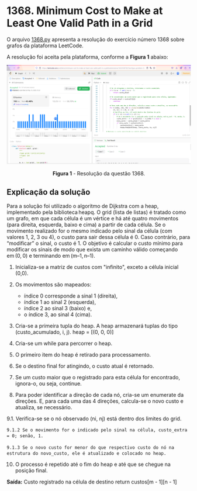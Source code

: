 # 1368. Minimum Cost to Make at Least One Valid Path in a Grid

O arquivo [1368.py](./1368.py) apresenta a resolução do exercício número 1368 sobre grafos da plataforma LeetCode.

A resolução foi aceita pela plataforma, conforme a **Figura 1** abaixo:

<center>

![Resolução 1368](../assets/1368.png)

**Figura 1** - Resolução da questão 1368.

</center>


## Explicação da solução
Para a solução foi utilizado o algoritmo de Dijkstra com a heap, implementado pela biblioteca heapq. 
O grid (lista de listas) é tratado como um grafo, em que cada célula é um vértice e há até quatro movimentos (para direita, esquerda, baixo e cima) a partir de cada célula.
Se o movimento realizado for o mesmo indicado pelo sinal da célula (com valores 1, 2, 3 ou 4), o custo para sair dessa célula é 0. Caso contrário, para “modificar” o sinal, o custo é 1.
O objetivo é calcular o custo mínimo para modificar os sinais de modo que exista um caminho válido começando em (0, 0) e terminando em (m–1, n–1).


1. Inicializa-se a matriz de custos com "infinito", exceto a célula inicial (0,0).

2. Os movimentos são mapeados:
   - índice 0 corresponde a sinal 1 (direita),
   - índice 1 ao sinal 2 (esquerda),
   - índice 2 ao sinal 3 (baixo) e,
   -  o índice 3, ao sinal 4 (cima).

4. Cria-se a primeira tupla do heap. A heap armazenará tuplas do tipo (custo_acumulado, i, j).
    heap = [(0, 0, 0)]

5. Cria-se um while para percorrer o heap.

6. O primeiro item do heap é retirado para processamento.

7. Se o destino final for atingindo, o custo atual é retornado.

8. Se um custo maior que o registrado para esta célula for encontrado, ignora-o, ou seja, continue.

9. Para poder identificar a direção de cada nó, cria-se um enumerate da direções. E, para cada uma das 4 direções, calcula-se o novo custo e atualiza, se necessário.

  9.1. Verifica-se se o nó observado (ni, nj) está dentro dos limites do grid.

    9.1.2 Se o movimento for o indicado pelo sinal na célula, custo_extra = 0; senão, 1.

    9.1.3 Se o novo custo for menor do que respectivo custo do nó na estrutura do novo_custo, ele é atualizado e colocado no heap.

10. O processo é repetido até o fim do heap e até que se chegue na posição final.    

**Saída:** Custo registrado na célula de destino return custos[m - 1][n - 1]
